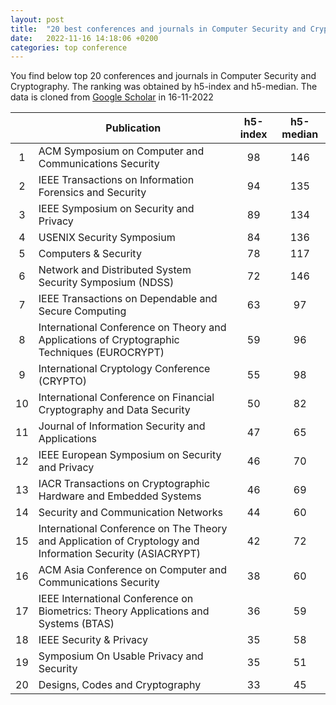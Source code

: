 ```yaml
---
layout: post
title:  "20 best conferences and journals in Computer Security and Cryptography"
date:   2022-11-16 14:18:06 +0200
categories: top conference
---
```

You find below top 20 conferences and journals in Computer Security and Cryptography. The ranking was obtained by h5-index and h5-median. The data is cloned from [Google Scholar](https://scholar.google.com/citations?view_op=top_venues&hl=en&vq=eng_computersecuritycryptography) in 16-11-2022

|    | Publication                                                                                                 | h5-index | h5-median |
|:--:|-------------------------------------------------------------------------------------------------------------|:--------:|:---------:|
|  1 | ACM Symposium on Computer and   Communications Security                                                     |    98    |    146    |
|  2 | IEEE Transactions on Information   Forensics and Security                                                   |    94    |    135    |
|  3 | IEEE Symposium on Security and   Privacy                                                                    |    89    |    134    |
|  4 | USENIX Security Symposium                                                                                   |    84    |    136    |
|  5 | Computers & Security                                                                                        |    78    |    117    |
|  6 | Network and Distributed System   Security Symposium (NDSS)                                                  |    72    |    146    |
|  7 | IEEE Transactions on Dependable   and Secure Computing                                                      |    63    |     97    |
|  8 | International Conference on   Theory and Applications of Cryptographic Techniques (EUROCRYPT)               |    59    |     96    |
|  9 | International Cryptology   Conference (CRYPTO)                                                              |    55    |     98    |
| 10 | International Conference on   Financial Cryptography and Data Security                                      |    50    |     82    |
| 11 | Journal of Information Security   and Applications                                                          |    47    |     65    |
| 12 | IEEE European Symposium on   Security and Privacy                                                           |    46    |     70    |
| 13 | IACR Transactions on   Cryptographic Hardware and Embedded Systems                                          |    46    |     69    |
| 14 | Security and Communication   Networks                                                                       |    44    |     60    |
| 15 | International Conference on The   Theory and Application of Cryptology and Information Security (ASIACRYPT) |    42    |     72    |
| 16 | ACM Asia Conference on Computer   and Communications Security                                               |    38    |     60    |
| 17 | IEEE International Conference on   Biometrics: Theory Applications and Systems (BTAS)                       |    36    |     59    |
| 18 | IEEE Security & Privacy                                                                                     |    35    |     58    |
| 19 | Symposium On Usable Privacy and   Security                                                                  |    35    |     51    |
| 20 | Designs, Codes and Cryptography                                                                             |    33    |     45    |
